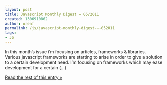 ```yaml
---
layout: post
title: Javascript Monthly Digest – 05/2011
created: 1306910862
author: orenf
permalink: /js/javascript-monthly-digest-–-052011
tags:
- JS
---
```

In this month’s issue i’m focusing on articles, frameworks & libraries. Various javascript frameworks are starting to arise in order to give a solution to a certain development need. I’m focusing on frameworks which may ease development for a certain (…)</p><p><a href="http://orizens.com/wp/topics/javascript-monthly-digest-052011/">Read the rest of this entry »</a></p>
